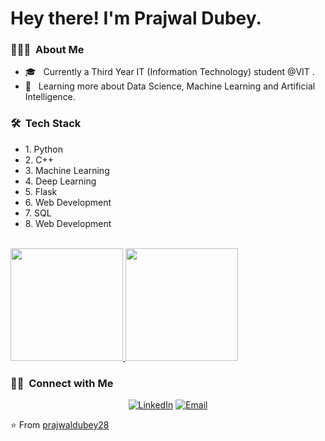 <h1> Hey there! I'm Prajwal Dubey.</h1>

<h3> 👨🏻‍💻 &nbsp;About Me </h3>

- 🎓 &nbsp; Currently a Third Year IT (Information Technology) student @VIT .
- 🌱 &nbsp; Learning more about Data Science, Machine Learning and Artificial Intelligence.

<h3> 🛠 &nbsp;Tech Stack</h3>
<ul>
<li>1. Python</li>
<li>2. C++</li>
<li>3. Machine Learning</li>
<li>4. Deep Learning</li>
<li>5. Flask</li>
<li>6. Web Development</li>
<li>7. SQL</li>
<li>8. Web Development</li>
</ul>

<br/>

<a href="https://github.com/prajwaldubey28">
  <img height="180em" src="https://github-readme-stats.vercel.app/api?username=prajwaldubey28&theme=buefy&show_icons=true" />
  <img height="180em" src="https://github-readme-stats.vercel.app/api/top-langs/?username=prajwaldubey28&theme=buefy&layout=compact" />
</a>

<br/>

<h3> 🤝🏻 &nbsp;Connect with Me </h3>

<p align="center">
<a href="https://www.linkedin.com/in/prajwal-dubey-8400711ab/"><img alt="LinkedIn" src="https://img.shields.io/badge/LinkedIn-Prajwal%20Dubey-blue?style=flat-square&logo=linkedin"></a>
<a href="mailto:prajwal.dubey@vit.edu.in"><img alt="Email" src="https://img.shields.io/badge/Email-prajwal.dubey@vit.edu.in-blue?style=flat-square&logo=gmail"></a>
</p>

⭐️ From [prajwaldubey28](https://github.com/prajwaldubey28)
